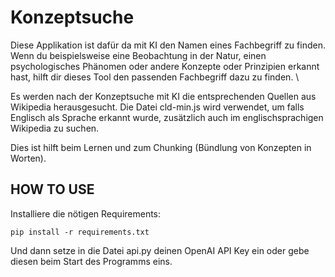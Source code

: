 # Konzeptsuche

Diese Applikation ist dafür da mit KI den Namen eines Fachbegriff zu finden. Wenn du beispielsweise eine Beobachtung in der Natur, einen psychologisches Phänomen oder andere Konzepte oder Prinzipien erkannt hast, hilft dir dieses Tool den passenden Fachbegriff dazu zu finden. \

Es werden nach der Konzeptsuche mit KI die entsprechenden Quellen aus Wikipedia herausgesucht. Die Datei cld-min.js wird verwendet, um falls Englisch als Sprache erkannt wurde, zusätzlich auch im englischsprachigen Wikipedia zu suchen.

Dies ist hilft beim Lernen und zum Chunking (Bündlung von Konzepten in Worten).

## HOW TO USE

Installiere die nötigen Requirements:
```console
pip install -r requirements.txt
```
Und dann setze in die Datei api.py deinen OpenAI API Key ein oder gebe diesen beim Start des Programms eins.